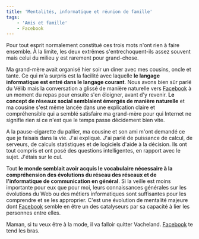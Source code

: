 ```yaml
---
title: 'Mentalités, informatique et réunion de famille'
tags:
    - 'Amis et famille'
    - Facebook
---
```


Pour tout esprit normalement constitué ces trois mots n'ont rien à faire
ensemble. À la limite, les deux extrêmes s'entrechoquent-ils assez souvent mais
celui du milieu y est rarement pour grand-chose.

Ma grand-mère avait organisé hier soir un diner avec mes cousins, oncle et
tante. Ce qui m'a surpris est la facilité avec laquelle **le langage
informatique est entré dans le langage courant**. Nous avons bien s&#xFB;r parlé
du Vélib mais la conversation a glissé de manière naturelle vers
[Facebook](http://www.facebook.com) à un moment du repas pour ensuite s'en
éloigner, avant d'y revenir. **Le concept de réseaux social semblaient émergés
de manière naturelle** et ma cousine s'est même lancée dans une explication
claire et compréhensible qui a semblé satisfaire ma grand-mère pour qui Internet
ne signifie rien si ce n'est que le temps passe décidement bien vite.

A la pause-cigarette du pallier, ma cousine et son ami m'ont demandé ce que je
faisais dans la vie. J'ai expliqué. J'ai parlé de puissance de calcul, de
serveurs, de calculs statistiques et de logiciels d'aide à la décision. Ils ont
tout compris et ont posé des questions intelligentes, en rapport avec le sujet.
J'étais sur le cul.

Tout **le monde semblait avoir acquis le vocabulaire nécessaire à la
compréhension des évolutions du réseau des réseaux et de l'informatique de
communication en général**. Si la veille est moins importante pour eux que pour
moi, leurs connaissances générales sur les évolutions du Web ou des métiers
informatiques sont suffisantes pour les comprendre et se les approprier. C'est
une évolution de mentalité majeure dont [Facebook](http://www.facebook.com)
semble en être un des catalyseurs par sa capacité à lier les personnes entre
elles.

Maman, si tu veux être à la mode, il va falloir quitter Vacheland.
[Facebook](http://www.facebook.com) te tend les bras.
